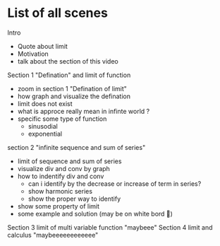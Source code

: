 # List of all scenes
Intro
- Quote about limit
-  Motivation
- talk about the section of this video

Section 1 "Defination" and limit of function
- zoom in section 1 "Defination of limit"
- how graph and visualize the defination
- limit does not exist
- what is approce really mean in infinte world ? 
- specific some type of function
  - sinusodial
  - exponential

section 2 "infinite sequence and sum of series"
- limit of sequence and sum of series
- visualize div and conv by graph
- how to indentify div and conv
  - can i identify by the decrease or increase of term in series?
  - show harmonic series
  - show the proper way to identify
- show some property of limit
- some example and solution (may be on white bord 🤔)

Section 3 limit of multi variable function "maybeee"
Section 4 limit and calculus "maybeeeeeeeeeeee"

